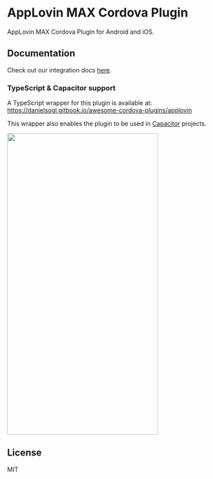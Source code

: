 # AppLovin MAX Cordova Plugin

AppLovin MAX Cordova Plugin for Android and iOS.

## Documentation
Check out our integration docs [here](https://dash.applovin.com/documentation/mediation/cordova/getting-started/integration).

### TypeScript & Capacitor support

A TypeScript wrapper for this plugin is available at: https://danielsogl.gitbook.io/awesome-cordova-plugins/applovin

This wrapper also enables the plugin to be used in [Capacitor](https://capacitorjs.com/) projects.

<kbd><img src="https://user-images.githubusercontent.com/20387467/116734057-c67f6a80-a9a1-11eb-881c-35b1f5612380.jpg" width="350" height="700"/></kbd>

## License
MIT

